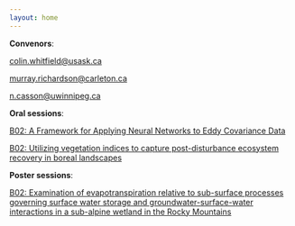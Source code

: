 ```yaml
---
layout: home
---
```



**Convenors**:

<a href="mailto:colin.whitfield@usask.ca">colin.whitfield@usask.ca</a>

<a href="mailto:murray.richardson@carleton.ca">murray.richardson@carleton.ca</a>

<a href="mailto:n.casson@uwinnipeg.ca">n.casson@uwinnipeg.ca</a>

**Oral sessions**:

[B02: A Framework for Applying Neural Networks to Eddy Covariance Data](B02_Skeet_AFramewo)

[B02: Utilizing vegetation indices to capture post-disturbance ecosystem recovery in boreal landscapes](B02_Popov_Utilizin)

**Poster sessions**:

[B02: Examination of evapotranspiration relative to sub-surface processes governing surface water storage and groundwater-surface-water interactions in a sub-alpine wetland in the Rocky Mountains](B02_Murra_Examinat)

